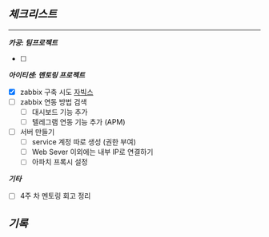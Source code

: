 ## *체크**리스트***

---

***카공: 팀프로젝트***

- [ ]  

***아이티센: 멘토링 프로젝트***
- [x] zabbix 구축 시도 [자빅스](https://mud-bedbug-5f4.notion.site/d04dc7bb547148f2bac0a0bdb0ccc5a8) 
- [ ]  zabbix 연동 방법 검색
    - [ ]  대시보드 기능 추가
    - [ ]  텔레그램 연동 기능 추가 (APM)
- [ ]  서버 만들기
    - [ ]  service 계정 따로 생성 (권한 부여)
    - [ ]  Web Sever 이외에는 내부 IP로 연결하기
    - [ ]  아파치 프록시 설정

***기타***

- [ ]  4주 차 멘토링 회고 정리

## ***기록***